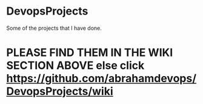 # DevopsProjects
Some of the projects that I have done. 

# PLEASE FIND THEM IN THE WIKI SECTION ABOVE else click https://github.com/abrahamdevops/DevopsProjects/wiki
